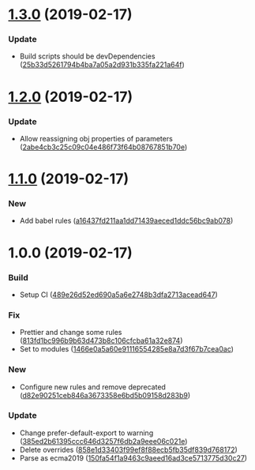 # [1.3.0](https://github.com/pmrcunha/eslint-config-pmrcunha/compare/v1.2.0...v1.3.0) (2019-02-17)


### Update

* Build scripts should be devDependencies ([25b33d5261794b4ba7a05a2d931b335fa221a64f](https://github.com/pmrcunha/eslint-config-pmrcunha/commit/25b33d5261794b4ba7a05a2d931b335fa221a64f))

# [1.2.0](https://github.com/pmrcunha/eslint-config-pmrcunha/compare/v1.1.0...v1.2.0) (2019-02-17)


### Update

* Allow reassigning obj properties of parameters ([2abe4cb3c25c09c04e486f73f64b08767851b70e](https://github.com/pmrcunha/eslint-config-pmrcunha/commit/2abe4cb3c25c09c04e486f73f64b08767851b70e))

# [1.1.0](https://github.com/pmrcunha/eslint-config-pmrcunha/compare/v1.0.0...v1.1.0) (2019-02-17)


### New

* Add babel rules ([a16437fd211aa1dd71439aeced1ddc56bc9ab078](https://github.com/pmrcunha/eslint-config-pmrcunha/commit/a16437fd211aa1dd71439aeced1ddc56bc9ab078))

# 1.0.0 (2019-02-17)


### Build

* Setup CI ([489e26d52ed690a5a6e2748b3dfa2713acead647](https://github.com/pmrcunha/eslint-config-pmrcunha/commit/489e26d52ed690a5a6e2748b3dfa2713acead647))

### Fix

* Prettier and change some rules ([813fd1bc996b9b63d473b8c106cfcba61a32e874](https://github.com/pmrcunha/eslint-config-pmrcunha/commit/813fd1bc996b9b63d473b8c106cfcba61a32e874))
* Set to modules ([1466e0a5a60e91116554285e8a7d3f67b7cea0ac](https://github.com/pmrcunha/eslint-config-pmrcunha/commit/1466e0a5a60e91116554285e8a7d3f67b7cea0ac))

### New

* Configure new rules and remove deprecated ([d82e90251ceb846a3673358e6bd5b09158d283b9](https://github.com/pmrcunha/eslint-config-pmrcunha/commit/d82e90251ceb846a3673358e6bd5b09158d283b9))

### Update

* Change prefer-default-export to warning ([385ed2b61395ccc646d3257f6db2a9eee06c021e](https://github.com/pmrcunha/eslint-config-pmrcunha/commit/385ed2b61395ccc646d3257f6db2a9eee06c021e))
* Delete overrides ([858e1d33403f99ef8f88ecb5fb35df839d768172](https://github.com/pmrcunha/eslint-config-pmrcunha/commit/858e1d33403f99ef8f88ecb5fb35df839d768172))
* Parse as ecma2019 ([150fa54f1a9463c9aeed16ad3ce5713775d30c27](https://github.com/pmrcunha/eslint-config-pmrcunha/commit/150fa54f1a9463c9aeed16ad3ce5713775d30c27))
